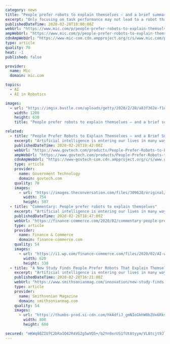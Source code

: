 ```yaml
---
category: news
title: "People prefer robots to explain themselves – and a brief summary doesn’t cut it"
excerpt: "Only focusing on task performance may not lead to a robot that explains itself well. Our lab uses a hybrid model to provide both high performance and trustworthy explanations. Performance and explanation do not naturally complement each other, so both goals need to be a priority from the start when building AI systems. This work represents an ..."
publishedDateTime: 2020-02-28T18:00:00Z
webUrl: "https://www.mic.com/p/people-prefer-robots-to-explain-themselves-a-brief-summary-doesnt-cut-it-22580548"
ampWebUrl: "https://www.mic.com/p/people-prefer-robots-to-explain-themselves-a-brief-summary-doesnt-cut-it-22580548/amp"
cdnAmpWebUrl: "https://www-mic-com.cdn.ampproject.org/c/s/www.mic.com/p/people-prefer-robots-to-explain-themselves-a-brief-summary-doesnt-cut-it-22580548/amp"
type: article
quality: 70
heat: -1
published: false

provider:
  name: Mic
  domain: mic.com

topics:
  - AI
  - AI in Robotics

images:
  - url: "https://imgix.bustle.com/uploads/getty/2020/2/28/a83f362e-f1dc-41cf-be6f-f6b7ff2f5b91-getty-950209696.jpg?w=1200&h=630&q=70&fit=crop&crop=faces&fm=jpg"
    width: 1200
    height: 630
    title: "People prefer robots to explain themselves – and a brief summary doesn’t cut it"

related:
  - title: "People Prefer Robots to Explain Themselves – and a Brief Summary Doesn't Cut It"
    excerpt: "Artificial intelligence is entering our lives in many ways – on our smartphones ... how artificial agents can be made more transparent and trustworthy to their human users. Trustworthiness is essential if robots and people are to work together. XAI seeks to develop AI systems that human beings find trustworthy – while also performing ..."
    publishedDateTime: 2020-02-26T19:42:00Z
    webUrl: "https://www.govtech.com/products/People-Prefer-Robots-to-Explain-Themselves--and-a-Brief-Summary-Doesnt-Cut-It.html"
    ampWebUrl: "https://www.govtech.com/products/People-Prefer-Robots-to-Explain-Themselves--and-a-Brief-Summary-Doesnt-Cut-It.html?AMP"
    cdnAmpWebUrl: "https://www-govtech-com.cdn.ampproject.org/c/s/www.govtech.com/products/People-Prefer-Robots-to-Explain-Themselves--and-a-Brief-Summary-Doesnt-Cut-It.html?AMP"
    type: article
    provider:
      name: Government Technology
      domain: govtech.com
    quality: 70
    images:
      - url: "https://images.theconversation.com/files/309620/original/file-20200113-103951-1d39a4w.jpg?ixlib=rb-1.1.0&q=45&auto=format&w=754&fit=clip"
        width: 754
        height: 507
  - title: "Commentary: People prefer robots to explain themselves"
    excerpt: "Artificial intelligence is entering our lives in many ways – on our smartphones ... how artificial agents can be made more transparent and trustworthy to their human users. Trustworthiness is essential if robots and people are to work together. XAI seeks to develop AI systems that human beings find trustworthy – while also performing ..."
    publishedDateTime: 2020-02-26T18:47:00Z
    webUrl: "https://finance-commerce.com/2020/02/commentary-people-prefer-robots-to-explain-themselves/"
    type: article
    provider:
      name: Finance & Commerce
      domain: finance-commerce.com
    quality: 54
    images:
      - url: "https://i1.wp.com/finance-commerce.com/files/2020/02/AI-w.jpg?fit=620%2C330&#038;ssl=1"
        width: 620
        height: 330
  - title: "A New Study Finds People Prefer Robots That Explain Themselves"
    excerpt: "Artificial intelligence is entering our lives in many ways – on our smartphones ... how artificial agents can be made more transparent and trustworthy to their human users. Trustworthiness is essential if robots and people are to work together. XAI seeks to develop A.I. systems that human beings find trustworthy – while also performing ..."
    publishedDateTime: 2020-02-28T16:21:00Z
    webUrl: "https://www.smithsonianmag.com/innovation/new-study-finds-people-prefer-robots-explain-themselves-180974299/"
    type: article
    provider:
      name: Smithsonian Magazine
      domain: smithsonianmag.com
    quality: 54
    images:
      - url: "https://thumbs-prod.si-cdn.com/hkAdfiJ_gmNIoGkhW0bZUx6Rkso=/fit-in/1600x0/https://public-media.si-cdn.com/filer/41/9a/419a607d-9587-4c7a-8322-a94f5e39271c/human_reaching_out_to_robot-main.jpg"
        width: 800
        height: 600

secured: "mKWq98ZIU7C2bRaIO42R4VG2g5wVQS+/b2Yn9xrUS1fUtAtyym/VL8tcjt9JlfzqoFQ5/kksEesXxkWwRVnckN71JqrsrONRvJK/XqmQeW4dWIQQOB3S3NcgQYYvUwM3y5+PHPs39stt8XpkBmaNb/L9/Wnm+lwMulTdobCDFK93JRJ4c3UVt7Ll9/n3zfVNXM3qOQjObr9r6hikcfzfb8EME/cM3CVRYviusv8eTXXdbYkBd+1VWccet4OOxyycuXfOTZHa0LtwPrk48++/EPXr1/crhc7k6wzTuStxvXYPu5CU41KiclTO9rr36Dplf1IyqopAgMaHdM9K2N8DC1OKJE6sgfCvWBQhg0IYm0Wimns7audLqiPW3zEZFv+EzilFeg3558zlQFhjVSI7jVSGLmvT3RSY3I1YXgg3dlwJhBrFQCevvH8W2D/2qYkhMRC1y1tzQgjW+3LF10mlo56xfaWWBfmIvxpE6X1k8DE=;7AwUsfp1rPR97vWMyoiwcA=="
---
```


